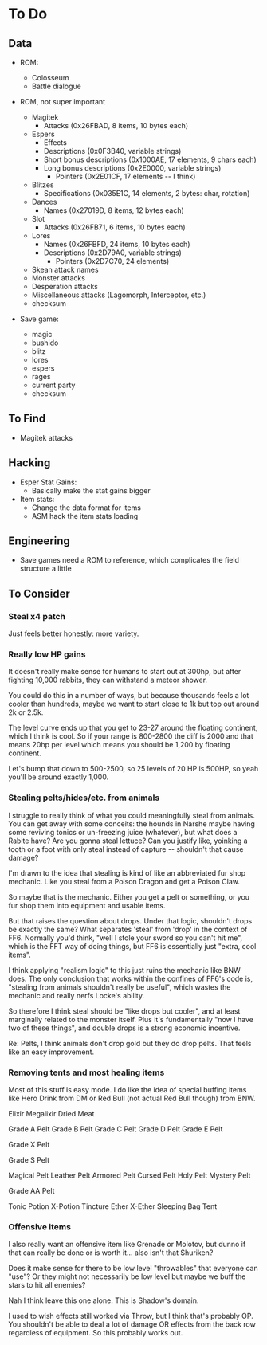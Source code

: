 # To Do

## Data

- ROM:
  - Colosseum
  - Battle dialogue

- ROM, not super important
  - Magitek
    - Attacks (0x26FBAD, 8 items, 10 bytes each)
  - Espers
    - Effects
    - Descriptions (0x0F3B40, variable strings)
    - Short bonus descriptions (0x1000AE, 17 elements, 9 chars each)
    - Long bonus descriptions (0x2E0000, variable strings)
      - Pointers (0x2E01CF, 17 elements -- I think)
  - Blitzes
    - Specifications (0x035E1C, 14 elements, 2 bytes: char, rotation)
  - Dances
    - Names (0x27019D, 8 items, 12 bytes each)
  - Slot
    - Attacks (0x26FB71, 6 items, 10 bytes each)
  - Lores
    - Names (0x26FBFD, 24 items, 10 bytes each)
    - Descriptions (0x2D79A0, variable strings)
      - Pointers (0x2D7C70, 24 elements)
  - Skean attack names
  - Monster attacks
  - Desperation attacks
  - Miscellaneous attacks (Lagomorph, Interceptor, etc.)
  - checksum

- Save game:
  - magic
  - bushido
  - blitz
  - lores
  - espers
  - rages
  - current party
  - checksum

## To Find

- Magitek attacks

## Hacking

- Esper Stat Gains:
  - Basically make the stat gains bigger
- Item stats:
  - Change the data format for items
  - ASM hack the item stats loading

## Engineering

- Save games need a ROM to reference, which complicates the field structure a
  little

## To Consider

### Steal x4 patch

Just feels better honestly: more variety.

### Really low HP gains

It doesn't really make sense for humans to start out at 300hp, but after
fighting 10,000 rabbits, they can withstand a meteor shower.

You could do this in a number of ways, but because thousands feels a lot cooler
than hundreds, maybe we want to start close to 1k but top out around 2k or 2.5k.

The level curve ends up that you get to 23-27 around the floating continent,
which I think is cool. So if your range is 800-2800 the diff is 2000 and that
means 20hp per level which means you should be 1,200 by floating continent.

Let's bump that down to 500-2500, so 25 levels of 20 HP is 500HP, so yeah
you'll be around exactly 1,000.

### Stealing pelts/hides/etc. from animals

I struggle to really think of what you could meaningfully steal from animals.
You can get away with some conceits: the hounds in Narshe maybe having some
reviving tonics or un-freezing juice (whatever), but what does a Rabite have?
Are you gonna steal lettuce?  Can you justify like, yoinking a tooth or a foot
with only steal instead of capture -- shouldn't that cause damage?

I'm drawn to the idea that stealing is kind of like an abbreviated fur shop
mechanic.  Like you steal from a Poison Dragon and get a Poison Claw.

So maybe that is the mechanic.  Either you get a pelt or something, or you fur
shop them into equipment and usable items.

But that raises the question about drops.  Under that logic, shouldn't drops be
exactly the same?  What separates 'steal' from 'drop' in the context of FF6.
Normally you'd think, "well I stole your sword so you can't hit me", which is
the FFT way of doing things, but FF6 is essentially just "extra, cool items".

I think applying "realism logic" to this just ruins the mechanic like BNW does.
The only conclusion that works within the confines of FF6's code is, "stealing
from animals shouldn't really be useful", which wastes the mechanic and really
nerfs Locke's ability.

So therefore I think steal should be "like drops but cooler", and at least
marginally related to the monster itself.  Plus it's fundamentally "now I have
two of these things", and double drops is a strong economic incentive.

Re: Pelts, I think animals don't drop gold but they do drop pelts.  That feels
like an easy improvement.

### Removing tents and most healing items

Most of this stuff is easy mode.  I do like the idea of special buffing items
like Hero Drink from DM or Red Bull (not actual Red Bull though) from BNW.

Elixir
Megalixir
Dried Meat

Grade A Pelt
Grade B Pelt
Grade C Pelt
Grade D Pelt
Grade E Pelt

Grade X Pelt

Grade S Pelt

Magical Pelt
Leather Pelt
Armored Pelt
Cursed Pelt
Holy Pelt
Mystery Pelt

Grade AA Pelt

Tonic
Potion
X-Potion
Tincture
Ether
X-Ether
Sleeping Bag
Tent

### Offensive items

I also really want an offensive item like Grenade or Molotov, but dunno if that
can really be done or is worth it... also isn't that Shuriken?

Does it make sense for there to be low level "throwables" that everyone can
"use"?  Or they might not necessarily be low level but maybe we buff the stars
to hit all enemies?

Nah I think leave this one alone.  This is Shadow's domain.

I used to wish effects still worked via Throw, but I think that's probably OP.
You shouldn't be able to deal a lot of damage OR effects from the back row
regardless of equipment.  So this probably works out.
